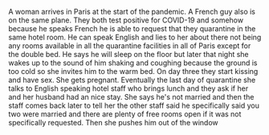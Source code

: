 A woman arrives in Paris at the start of the pandemic. A French guy also is on the same plane. They both test positive for COVID-19 and somehow because he speaks French he is able to request that they quarantine in the same hotel room. He can speak English and lies to her about there not being any rooms available in all the quarantine facilities in all of Paris except for the double bed. He says he will sleep on the floor but later that night she wakes up to the sound of him shaking and coughing because the ground is too cold so she invites him to the warm bed. On day three they start kissing and have sex. She gets pregnant. Eventually the last day of quarantine she talks to English speaking hotel staff who brings lunch and they ask if her and her husband had an nice stay. She says he's not married and then the staff comes back later to tell her the other staff said he specifically said you two were married and there are plenty of free rooms open if it was not specifically requested. Then she pushes him out of the window
